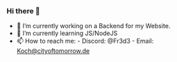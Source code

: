 ### Hi there 👋



- 🔭 I’m currently working on a Backend for my Website.
- 🌱 I’m currently learning JS/NodeJS
- 📫 How to reach me:
      - Discord: @Fr3d3
      - Email: Koch@cityoftomorrow.de
